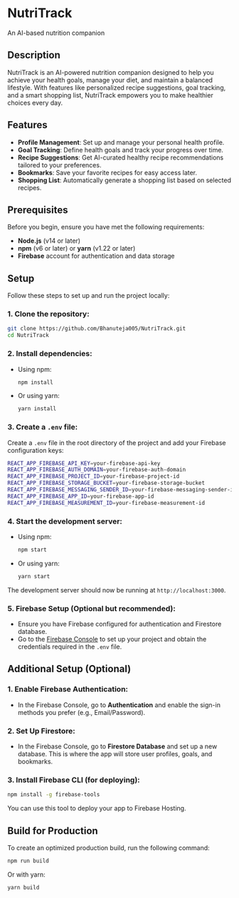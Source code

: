 

# NutriTrack
An AI-based nutrition companion

## Description
NutriTrack is an AI-powered nutrition companion designed to help you achieve your health goals, manage your diet, and maintain a balanced lifestyle. With features like personalized recipe suggestions, goal tracking, and a smart shopping list, NutriTrack empowers you to make healthier choices every day.

## Features
- **Profile Management**: Set up and manage your personal health profile.
- **Goal Tracking**: Define health goals and track your progress over time.
- **Recipe Suggestions**: Get AI-curated healthy recipe recommendations tailored to your preferences.
- **Bookmarks**: Save your favorite recipes for easy access later.
- **Shopping List**: Automatically generate a shopping list based on selected recipes.

## Prerequisites
Before you begin, ensure you have met the following requirements:
- **Node.js** (v14 or later)
- **npm** (v6 or later) or **yarn** (v1.22 or later)
- **Firebase** account for authentication and data storage

## Setup

Follow these steps to set up and run the project locally:

### 1. **Clone the repository**:
   ```bash
   git clone https://github.com/Bhanuteja005/NutriTrack.git
   cd NutriTrack
   ```

### 2. **Install dependencies**:

   - Using npm:
     ```bash
     npm install
     ```
   - Or using yarn:
     ```bash
     yarn install
     ```

### 3. **Create a `.env` file**:
   Create a `.env` file in the root directory of the project and add your Firebase configuration keys:
   ```bash
   REACT_APP_FIREBASE_API_KEY=your-firebase-api-key
   REACT_APP_FIREBASE_AUTH_DOMAIN=your-firebase-auth-domain
   REACT_APP_FIREBASE_PROJECT_ID=your-firebase-project-id
   REACT_APP_FIREBASE_STORAGE_BUCKET=your-firebase-storage-bucket
   REACT_APP_FIREBASE_MESSAGING_SENDER_ID=your-firebase-messaging-sender-id
   REACT_APP_FIREBASE_APP_ID=your-firebase-app-id
   REACT_APP_FIREBASE_MEASUREMENT_ID=your-firebase-measurement-id
   ```

### 4. **Start the development server**:

   - Using npm:
     ```bash
     npm start
     ```
   - Or using yarn:
     ```bash
     yarn start
     ```

   The development server should now be running at `http://localhost:3000`.

### 5. **Firebase Setup** (Optional but recommended):
   - Ensure you have Firebase configured for authentication and Firestore database.
   - Go to the [Firebase Console](https://console.firebase.google.com/) to set up your project and obtain the credentials required in the `.env` file.

## Additional Setup (Optional)

### 1. **Enable Firebase Authentication**:
   - In the Firebase Console, go to **Authentication** and enable the sign-in methods you prefer (e.g., Email/Password).

### 2. **Set Up Firestore**:
   - In the Firebase Console, go to **Firestore Database** and set up a new database. This is where the app will store user profiles, goals, and bookmarks.

### 3. **Install Firebase CLI** (for deploying):
   ```bash
   npm install -g firebase-tools
   ```
   You can use this tool to deploy your app to Firebase Hosting.

## Build for Production

To create an optimized production build, run the following command:
```bash
npm run build
```
Or with yarn:
```bash
yarn build
```
